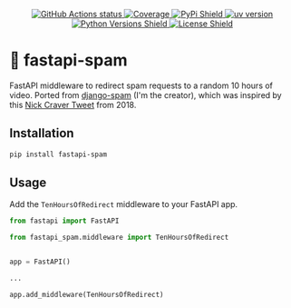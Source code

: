 <p align="center">
    <a href="https://github.com/nickatnight/fastapi-spam/actions">
        <img alt="GitHub Actions status" src="https://github.com/nickatnight/fastapi-spam/actions/workflows/main.yaml/badge.svg">
    </a>
    <a href="https://codecov.io/gh/nickatnight/fastapi-spam">
        <img alt="Coverage" src="https://codecov.io/gh/nickatnight/fastapi-spam/branch/main/graph/badge.svg?token=5yV0ottQ9o"/>
    </a>
    <a href="https://pypi.org/project/fastapi-spam/">
        <img alt="PyPi Shield" src="https://img.shields.io/pypi/v/fastapi-spam">
    </a>
    <a href="https://docs.astral.sh/uv/">
        <img alt="uv version" src="https://img.shields.io/badge/uv-0.7.18+-purple">
    </a>
    <a href="https://www.python.org/downloads/">
        <img alt="Python Versions Shield" src="https://img.shields.io/badge/Python-3.12+-blue?logo=python&logoColor=white">
    </a>
    <a href="https://github.com/nickatnight/fastapi-spam/blob/master/LICENSE">
        <img alt="License Shield" src="https://img.shields.io/github/license/nickatnight/fastapi-spam">
    </a>
</p>

# 🍔 fastapi-spam

FastAPI middleware to redirect spam requests to a random 10 hours of video. Ported from [django-spam](https://github.com/Tivix/django-spam) (I'm the creator), which was inspired by this [Nick Craver Tweet](https://twitter.com/nick_craver/status/720062942960623616) from 2018.

## Installation

```bash
pip install fastapi-spam
```

## Usage

Add the `TenHoursOfRedirect` middleware to your FastAPI app.

```python
from fastapi import FastAPI

from fastapi_spam.middleware import TenHoursOfRedirect


app = FastAPI()

...

app.add_middleware(TenHoursOfRedirect)
```
